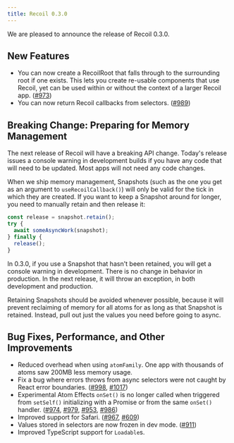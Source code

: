 ```yaml
---
title: Recoil 0.3.0
---
```


We are pleased to announce the release of Recoil 0.3.0.

## New Features

* You can now create a RecoilRoot that falls through to the surrounding root if one exists. This lets you create re-usable components that use Recoil, yet can be used within or without the context of a larger Recoil app. ([#973](https://github.com/facebookexperimental/Recoil/pull/973))
* You can now return Recoil callbacks from selectors. ([#989](https://github.com/facebookexperimental/Recoil/pull/989))

## Breaking Change: Preparing for Memory Management

The next release of Recoil will have a breaking API change. Today's release issues a console warning in development builds if you have any code that will need to be updated. Most apps will not need any code changes.

When we ship memory management, Snapshots (such as the one you get as an argument to `useRecoilCallback()`) will only be valid for the tick in which they are created. If you want to keep a Snapshot around for longer, you need to manually retain and then release it:

```js
const release = snapshot.retain();
try {
  await someAsyncWork(snapshot);
} finally {
  release();
}
```

In 0.3.0, if you use a Snapshot that hasn't been retained, you will get a console warning in development. There is no change in behavior in production. In the next release, it will throw an exception, in both development and production.

Retaining Snapshots should be avoided whenever possible, because it will prevent reclaiming of memory for all atoms for as long as that Snapshot is retained. Instead, pull out just the values you need before going to async.

## Bug Fixes, Performance, and Other Improvements

* Reduced overhead when using `atomFamily`. One app with thousands of atoms saw 200MB less memory usage.
* Fix a bug where errors throws from async selectors were not caught by React error boundaries. ([#998](https://github.com/facebookexperimental/Recoil/pull/998), [#1017](https://github.com/facebookexperimental/Recoil/pull/1017))
* Experimental Atom Effects `onSet()` is no longer called when triggered from `setSelf()` initializing with a Promise or from the same `onSet()` handler.  ([#974](https://github.com/facebookexperimental/Recoil/pull/974), [#979](https://github.com/facebookexperimental/Recoil/pull/979), [#953](https://github.com/facebookexperimental/Recoil/pull/953), [#986](https://github.com/facebookexperimental/Recoil/pull/986))
* Improved support for Safari. ([#967](https://github.com/facebookexperimental/Recoil/pull/967), [#609](https://github.com/facebookexperimental/Recoil/pull/609))
* Values stored in selectors are now frozen in dev mode. ([#911](https://github.com/facebookexperimental/Recoil/pull/911))
* Improved TypeScript support for `Loadable`s.
